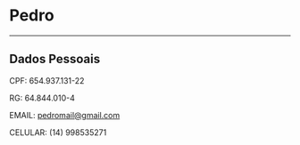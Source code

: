 # Pedro

---

## Dados Pessoais

CPF: 654.937.131-22

RG: 64.844.010-4

EMAIL: pedromail@gmail.com

CELULAR: (14) 998535271